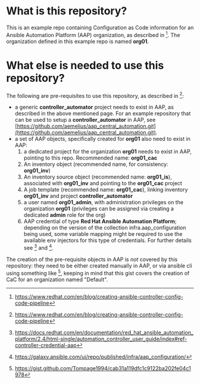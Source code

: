 # What is this repository?
This is an example repo containing Configuration as Code information for an Ansible Automation Platform (AAP) organization, as described in [^1]. The organization defined in this example repo is named **org01**.

# What else is needed to use this repository?

The following are pre-requisites to use this repository, as described in [^1]:

- a generic **controller_automator** project needs to exist in AAP, as described in the above mentioned page. For an example repository that can be used to setup a **controller_automator** in AAP, see [https://github.com/aemelius/aap_central_automation.git](https://github.com/aemelius/aap_central_automation.git).
- a set of AAP objects, specifically created for **org01** also need to exist in AAP:
  1.  a dedicated project for the organization **org01** needs to exist in AAP, pointing to this repo. Recommended name: **org01_cac**
  1. An inventory object (recommended name, for consistency: **org01_inv**)
  1. An inventory source object (recommended name: **org01_is**), associated with **org01_inv** and pointing to the **org01_cac** project
  1. A job template (recommended name: **org01_cac**), linking inventory **org01_inv** and project **controller_automator**
  1. a user named **org01_admin**, with administration privileges on the organization **org01** (privileges can be assigned via creating a dedicated **admin** role for the org)
  1. AAP credential of type **Red Hat Ansible Automation Platform**; depending on the version of the collection infra.aap_configuration being used, some variable mapping might be required to use the available env injectors for this type of credentials. For further details see [^2] and [^3].

The creation of the pre-requisite objects in AAP is *not* covered by this repository: they need to be either created manually in AAP, or via ansible cli using something like [^4], keeping in mind that this gist covers the creation of CaC for an organization named "Default".



[^1]: https://www.redhat.com/en/blog/creating-ansible-controller-config-code-pipeline
[^2]: https://docs.redhat.com/en/documentation/red_hat_ansible_automation_platform/2.4/html-single/automation_controller_user_guide/index#ref-controller-credential-aap
[^3]: https://galaxy.ansible.com/ui/repo/published/infra/aap_configuration/
[^4]: https://gist.github.com/Tompage1994/cab31a119dfc1c9122ba202fe04c1978
